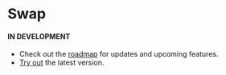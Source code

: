 # Swap
#### IN DEVELOPMENT
- Check out the [roadmap](https://github.com/nrudzis/Capstone_2/blob/master/roadmap.md) for updates and upcoming features.
- [Try out](https://swap-oidt.onrender.com) the latest version.
